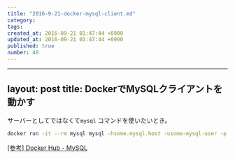 ```yaml
---
title: "2016-9-21-docker-mysql-client.md"
category: 
tags: 
created_at: 2016-09-21 01:47:44 +0900
updated_at: 2016-09-21 01:47:44 +0900
published: true
number: 48
---
```


---
layout: post
title: DockerでMySQLクライアントを動かす
---

サーバーとしてではなくて`mysql` コマンドを使いたいとき。

```bash
docker run -it --rm mysql mysql -hsome.mysql.host -usome-mysql-user -p
```

[[参考] Docker Hub - MySQL](https://hub.docker.com/_/mysql/)
